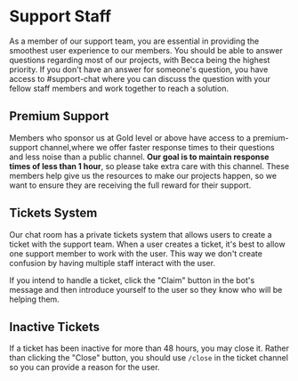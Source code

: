 # Support Staff

As a member of our support team, you are essential in providing the smoothest user experience to our members. You should be able to answer questions regarding most of our projects, with Becca being the highest priority. If you don't have an answer for someone's question, you have access to #support-chat where you can discuss the question with your fellow staff members and work together to reach a solution.

## Premium Support

Members who sponsor us at Gold level or above have access to a premium-support channel,where we offer faster response times to their questions and less noise than a public channel. **Our goal is to maintain response times of less than 1 hour**, so please take extra care with this channel. These members help give us the resources to make our projects happen, so we want to ensure they are receiving the full reward for their support.

## Tickets System

Our chat room has a private tickets system that allows users to create a ticket with the support team. When a user creates a ticket, it's best to allow one support member to work with the user. This way we don't create confusion by having multiple staff interact with the user.

If you intend to handle a ticket, click the "Claim" button in the bot's message and then introduce yourself to the user so they know who will be helping them.

## Inactive Tickets

If a ticket has been inactive for more than 48 hours, you may close it. Rather than clicking the "Close" button, you should use `/close` in the ticket channel so you can provide a reason for the user.
